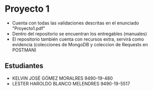 # Proyecto 1

* Cuenta con todas las validaciones descritas en el enunciado "Proyecto1.pdf"
* Dentro del repositorio se encuentran los entregables (manuales)
* El repositorio también cuenta con recursos extra, servirá como evidencia (colecciones de MongoDB y coleccion de Requests en POSTMAN)

## Estudiantes

* KELVIN JOSÉ GÓMEZ MORALRES          9490-19-480
* LESTER HAROLDO BLANCO MELENDRES     9490-19-5517
